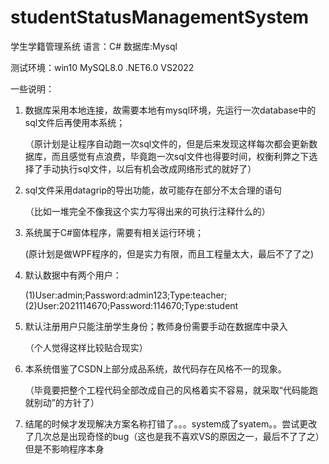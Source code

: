 # studentStatusManagementSystem

学生学籍管理系统
语言：C#
数据库:Mysql

测试环境：win10 MySQL8.0 .NET6.0 VS2022

一些说明：

1. 数据库采用本地连接，故需要本地有mysql环境，先运行一次database中的sql文件后再使用本系统；
   
   （原计划是让程序自动跑一次sql文件的，但是后来发现这样每次都会更新数据库，而且感觉有点浪费，毕竟跑一次sql文件也得要时间，权衡利弊之下选择了手动执行sql文件，以后有机会改成网络形式的就好了）

2. sql文件采用datagrip的导出功能，故可能存在部分不太合理的语句
   
   （比如一堆完全不像我这个实力写得出来的可执行注释什么的）

3. 系统属于C#窗体程序，需要有相关运行环境；
   
   (原计划是做WPF程序的，但是实力有限，而且工程量太大，最后不了了之)

4. 默认数据中有两个用户：
   
   (1)User:admin;Password:admin123;Type:teacher;(2)User:2021114670;Password:114670;Type:student

5. 默认注册用户只能注册学生身份；教师身份需要手动在数据库中录入
   
   （个人觉得这样比较贴合现实）

6. 本系统借鉴了CSDN上部分成品系统，故代码存在风格不一的现象。
   
   （毕竟要把整个工程代码全部改成自己的风格着实不容易，就采取“代码能跑就别动”的方针了）

7. 结尾的时候才发现解决方案名称打错了。。。system成了syatem。。尝试更改了几次总是出现奇怪的bug（这也是我不喜欢VS的原因之一，最后不了了之）但是不影响程序本身
